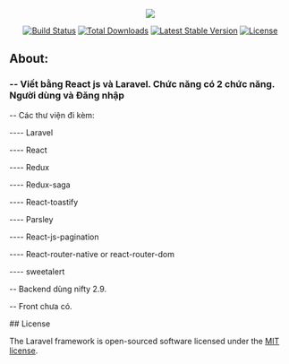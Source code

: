 <p align="center"><img src="https://laravel.com/assets/img/components/logo-laravel.svg"></p>

<p align="center">
<a href="https://travis-ci.org/laravel/framework"><img src="https://travis-ci.org/laravel/framework.svg" alt="Build Status"></a>
<a href="https://packagist.org/packages/laravel/framework"><img src="https://poser.pugx.org/laravel/framework/d/total.svg" alt="Total Downloads"></a>
<a href="https://packagist.org/packages/laravel/framework"><img src="https://poser.pugx.org/laravel/framework/v/stable.svg" alt="Latest Stable Version"></a>
<a href="https://packagist.org/packages/laravel/framework"><img src="https://poser.pugx.org/laravel/framework/license.svg" alt="License"></a>
</p>

## About:

<h3>-- Viết bằng React js và Laravel. Chức năng có 2 chức năng. Người dùng và Đăng nhập</h3>
<p>-- Các thư viện đi kèm: </p>
<p>    ---- Laravel  </p>
<p>    ---- React  </p>
<p>    ---- Redux  </p>
<p>    ---- Redux-saga </p>
<p>    ---- React-toastify </p>
<p>    ---- Parsley </p>
<p>    ---- React-js-pagination </p>
<p>    ---- React-router-native or react-router-dom </p>
<p>    ---- sweetalert </p>
<p>-- Backend dùng nifty 2.9.</p>
<p>-- Front chưa có.</p>
## License

The Laravel framework is open-sourced software licensed under the [MIT license](https://opensource.org/licenses/MIT).
